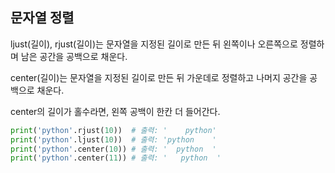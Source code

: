 ## 문자열 정렬

ljust(길이), rjust(길이)는 문자열을 지정된 길이로 만든 뒤 왼쪽이나 오른쪽으로 정렬하며 남은 공간을 공백으로 채운다.

center(길이)는 문자열을 지정된 길이로 만든 뒤 가운데로 정렬하고 나머지 공간을 공백으로 채운다.

center의 길이가 홀수라면, 왼쪽 공백이 한칸 더 들어간다.

```python
print('python'.rjust(10))  # 출력: '    python'
print('python'.ljust(10))  # 출력: 'python    '
print('python'.center(10)) # 출력: '  python  '
print('python'.center(11)) # 출력: '   python  '
```
